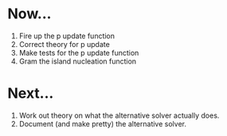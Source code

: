 Now...
======

1.  Fire up the p update function
1.  Correct theory for p update
1.  Make tests for the p update function
1.  Gram the island nucleation function

Next...
=======

1.  Work out theory on what the alternative solver actually does.
1.  Document (and make pretty) the alternative solver.
